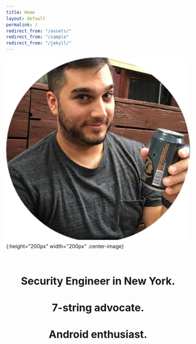 ```yaml
---
title: Home
layout: default
permalink: /
redirect_from: "/assets/"
redirect_from: "/sample"
redirect_from: "/jekyll/"
---
```


![me](/assets/images/mehome.jpg){:height="200px" width="200px" .center-image}

<br>

<h1 style="text-align: center;">Security Engineer in New York.</h1>
<h1 style="text-align: center;">7-string advocate.</h1>
<h1 style="text-align: center;">Android enthusiast.</h1>

